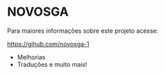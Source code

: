 # NOVOSGA
Para maiores informações sobre este projeto acesse:

https://gihub.com/novosga-1

- Melhorias
- Traduções
e muito mais!
